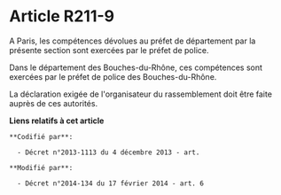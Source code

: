 # Article R211-9

A Paris, les compétences dévolues au préfet de département par la présente section sont exercées par le préfet de police.

Dans le département des Bouches-du-Rhône, ces compétences sont exercées par le préfet de police des Bouches-du-Rhône.

La déclaration exigée de l'organisateur du rassemblement doit être faite auprès de ces autorités.

**Liens relatifs à cet article**

	**Codifié par**:

	  - Décret n°2013-1113 du 4 décembre 2013 - art.

	**Modifié par**:

	  - Décret n°2014-134 du 17 février 2014 - art. 6
